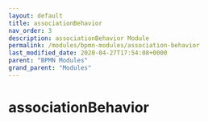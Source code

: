 ```yaml
---
layout: default
title: associationBehavior 
nav_order: 3
description: associationBehavior Module
permalink: /modules/bpmn-modules/association-behavior
last_modified_date: 2020-04-27T17:54:08+0000
parent: "BPMN Modules"
grand_parent: "Modules"
---
```


# associationBehavior